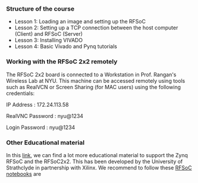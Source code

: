 ### Structure of the course

- Lesson 1: Loading an image and setting up the RFSoC
- Lesson 2: Setting up a TCP connection between the host computer (Client) and RFSoC (Server)
- Lesson 3: Installing VIVADO
- Lesson 4: Basic Vivado and Pynq tutorials

  
### Working with the RFSoC 2x2 remotely

The RFSoC 2x2 board is connected to a Workstation in Prof. Rangan's Wireless Lab at NYU. This machine can be accessed remotely using tools such as RealVCN or Screen Sharing (for MAC users) using the following credentials:
 
IP Address       : 172.24.113.58

RealVNC Password : nyu@1234

Login Password   : nyu@1234

### Other Educational material 
In this [link]([https://xilinx.github.io/RFSoC2x2-PYNQ/educational_resources.html]), we can find a lot more educational material to support the Zynq RFSoC and the RFSoC2x2. This has been developed by the University of Strathclyde in partnership with Xilinx. We recommend to follow these [RFSoC notebooks]([(https://github.com/strath-sdr/rfsoc_notebooks)https://github.com/strath-sdr/rfsoc_notebooks]) are 
